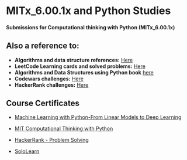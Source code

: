 # MITx_6.00.1x and Python Studies

#### Submissions for Computational thinking with Python (MITx_6.00.1x)

## Also a reference to:

- **Algorithms and data structure references:** [Here](https://github.com/369geofreeman/MITx_6.00.1x/tree/master/algos)
- **LeetCode Learning cards and solved problems:** [Here](https://github.com/369geofreeman/MITx_6.00.1x/tree/master/leetcode)
- **Algorithms and Data Structures using Python book** [here](https://github.com/369geofreeman/MITx_6.00.1x/tree/master/runestone)
- **Codewars challenges:** [Here](https://github.com/369geofreeman/MITx_6.00.1x/tree/master/codewars)
- **HackerRank challenges:** [Here](https://github.com/369geofreeman/MITx_6.00.1x/tree/master/HackerRank)


## Course Certificates

- [Machine Learning with Python-From Linear Models to Deep Learning](/Certificate/MITx6.86x_Certificate_edX.pdf) 

- [MIT Computational Thinking with Python](/Certificate/MIT-introduction-to-computer-science.pdf)

- [HackerRank - Problem Solving](/Certificate/hackerank-problem-solving-1.png)

- [SoloLearn](/Certificate/cert-1073-8075785.pdf)
